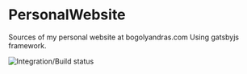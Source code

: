 # PersonalWebsite

Sources of my personal website at bogolyandras.com
Using gatsbyjs framework.

![Integration/Build status](https://circleci.com/gh/bogolyandras/PersonalWebsite/tree/master.png?circle-token=e50b37bcf5d174c0e8dcdd5c88a7832c2630b5b8 "Integration/Build status")
